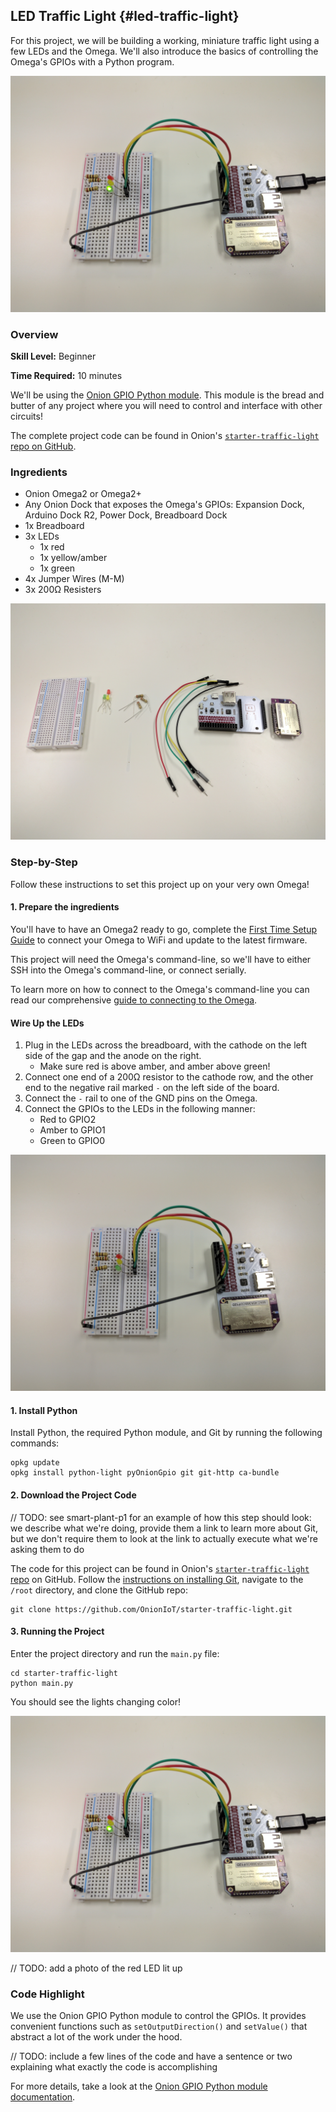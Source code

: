 ## LED Traffic Light {#led-traffic-light}

For this project, we will be building a working, miniature traffic light using a few LEDs and the Omega. We'll also introduce the basics of controlling the Omega's GPIOs with a Python program.

![completed](./img/traffic-light-complete.jpg)

### Overview

**Skill Level:** Beginner

**Time Required:** 10 minutes

We'll be using the [Onion GPIO Python module](https://docs.onion.io/omega2-docs/gpio-python-module.html). This module is the bread and butter of any project where you will need to control and interface with other circuits!

The complete project code can be found in Onion's [`starter-traffic-light` repo on GitHub](https://github.com/OnionIoT/starter-traffic-light).


### Ingredients

* Onion Omega2 or Omega2+
* Any Onion Dock that exposes the Omega's GPIOs: Expansion Dock, Arduino Dock R2, Power Dock, Breadboard Dock
* 1x Breadboard
* 3x LEDs
    * 1x red
    * 1x yellow/amber
    * 1x green
* 4x Jumper Wires (M-M)
* 3x 200Ω Resisters

![ingredients](./img/traffic-light-ingredients.jpg)

### Step-by-Step

Follow these instructions to set this project up on your very own Omega!

#### 1. Prepare the ingredients

You'll have to have an Omega2 ready to go, complete the [First Time Setup Guide](https://docs.onion.io/omega2-docs/first-time-setup.html) to connect your Omega to WiFi and update to the latest firmware.

This project will need the Omega's command-line, so we'll have to either SSH into the Omega's command-line, or connect serially.

To learn more on how to connect to the Omega's command-line you can read our comprehensive [guide to connecting to the Omega](#connecting-to-the-omega-terminal).

#### Wire Up the LEDs

1. Plug in the LEDs across the breadboard, with the cathode on the left side of the gap and the anode on the right.
    * Make sure red is above amber, and amber above green!
1. Connect one end of a 200Ω resistor to the cathode row, and the other end to the negative rail marked `-` on the left side of the board.
1. Connect the `-` rail to one of the GND pins on the Omega.
1. Connect the GPIOs to the LEDs in the following manner:
    * Red to GPIO2
    * Amber to GPIO1
    * Green to GPIO0

![completed](./img/traffic-light-assembled.jpg)

#### 1. Install Python

Install Python, the required Python module, and Git by running the following commands:

```
opkg update
opkg install python-light pyOnionGpio git git-http ca-bundle
```

#### 2. Download the Project Code

// TODO: see smart-plant-p1 for an example of how this step should look: we describe what we're doing, provide them a link to learn more about Git, but we don't require them to look at the link to actually execute what we're asking them to do

The code for this project can be found in Onion's [`starter-traffic-light` repo](https://github.com/OnionIoT/starter-traffic-light) on GitHub. Follow the [instructions on installing Git](https://docs.onion.io/omega2-docs/installing-and-using-git.html), navigate to the `/root` directory, and clone the GitHub repo:

```
git clone https://github.com/OnionIoT/starter-traffic-light.git
```

#### 3. Running the Project

Enter the project directory and run the `main.py` file:

```
cd starter-traffic-light
python main.py
```

You should see the lights changing color!

![completed](./img/traffic-light-complete.jpg)

// TODO: add a photo of the red LED lit up

### Code Highlight

We use the Onion GPIO Python module to control the GPIOs. It provides convenient functions such as `setOutputDirection()` and `setValue()` that abstract a lot of the work under the hood.

// TODO: include a few lines of the code and have a sentence or two explaining what exactly the code is accomplishing

For more details, take a look at the [Onion GPIO Python module documentation](https://docs.onion.io/omega2-docs/gpio-python-module.html).
